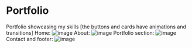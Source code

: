 # Portfolio
Portfolio showcasing my skills
[the buttons and cards have animations and transitions]
Home:
![image](https://github.com/saumyasharma03/Portfolio/assets/143929552/8d471dc7-bd3f-4a5a-8307-7736b2e6b57d)
About:
![image](https://github.com/saumyasharma03/Portfolio/assets/143929552/815859c3-7c4e-4ee1-b406-2854c61e9fd0)
Portfolio section:
![image](https://github.com/saumyasharma03/Portfolio/assets/143929552/0293f215-b704-42ec-bebf-a448375e5c69)
Contact and footer:
![image](https://github.com/saumyasharma03/Portfolio/assets/143929552/bdcd1031-faa5-4b5d-92b8-b6081959670a)

